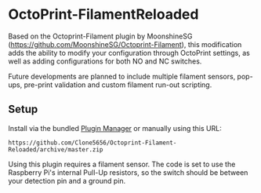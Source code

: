 # OctoPrint-FilamentReloaded

Based on the Octoprint-Filament plugin by MoonshineSG (https://github.com/MoonshineSG/Octoprint-Filament), this modification adds the ability to modify your configuration through OctoPrint settings, as well as adding configurations for both NO and NC switches.

Future developments are planned to include multiple filament sensors, pop-ups, pre-print validation and custom filament run-out scripting.

## Setup

Install via the bundled [Plugin Manager](https://github.com/foosel/OctoPrint/wiki/Plugin:-Plugin-Manager)
or manually using this URL:

    https://github.com/Clone5656/Octoprint-Filament-Reloaded/archive/master.zip

Using this plugin requires a filament sensor. The code is set to use the Raspberry Pi's internal Pull-Up resistors, so the switch should be between your detection pin and a ground pin.
